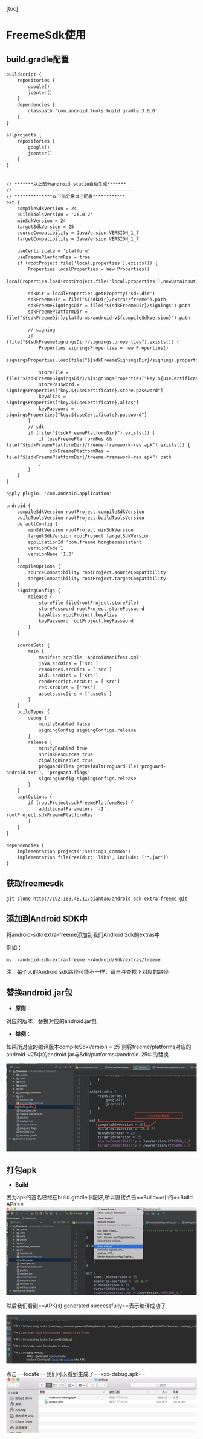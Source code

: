 [toc]
# FreemeSdk使用


## build.gradle配置
```
buildscript {
    repositories {
        google()
        jcenter()
    }
    dependencies {
        classpath 'com.android.tools.build:gradle:3.0.0'
    }
}

allprojects {
    repositories {
        google()
        jcenter()
    }
}


// *******以上部分android—studio自动生成*******
// --------------------------------------------
// **************以下部分需自己配置************
ext {
    compileSdkVersion = 24
    buildToolsVersion = '26.0.2'
    minSdkVersion = 24
    targetSdkVersion = 25
    sourceCompatibility = JavaVersion.VERSION_1_7
    targetCompatibility = JavaVersion.VERSION_1_7

    useCertificate = 'platform'
    useFreemePlarformRes = true
    if (rootProject.file('local.properties').exists()) {
        Properties localProperties = new Properties()
        localProperties.load(rootProject.file('local.properties').newDataInputStream())

        sdkDir = localProperties.getProperty('sdk.dir')
        sdkFreemeDir = file("${sdkDir}/extras/freeme").path
        sdkFreemeSigningsDir = file("${sdkFreemeDir}/signings").path
        sdkFreemePlatformDir = file("${sdkFreemeDir}/platforms/android-v${compileSdkVersion}").path

        // signing
        if (file("${sdkFreemeSigningsDir}/signings.properties").exists()) {
            Properties signingsProperties = new Properties()
            signingsProperties.load(file("${sdkFreemeSigningsDir}/signings.properties").newDataInputStream())

            storeFile = file("${sdkFreemeSigningsDir}/${signingsProperties["key.${useCertificate}.store"]}").path
            storePassword = signingsProperties["key.${useCertificate}.store.password"]
            keyAlias = signingsProperties["key.${useCertificate}.alias"]
            keyPassword = signingsProperties["key.${useCertificate}.password"]
        }
        // sdk
        if (file("${sdkFreemePlatformDir}").exists()) {
            if (useFreemePlarformRes && file("${sdkFreemePlatformDir}/freeme-framework-res.apk").exists()) {
                sdkFreemePlatformRes = file("${sdkFreemePlatformDir}/freeme-framework-res.apk").path
            }
        }
    }
}

apply plugin: 'com.android.application'

android {
    compileSdkVersion rootProject.compileSdkVersion
    buildToolsVersion rootProject.buildToolsVersion
    defaultConfig {
        minSdkVersion rootProject.minSdkVersion
        targetSdkVersion rootProject.targetSdkVersion
        applicationId 'com.freeme.hongbaoassistant'
        versionCode 1
        versionName '1.0'
    }
    compileOptions {
        sourceCompatibility rootProject.sourceCompatibility
        targetCompatibility rootProject.targetCompatibility
    }
    signingConfigs {
        release {
            storeFile file(rootProject.storeFile)
            storePassword rootProject.storePassword
            keyAlias rootProject.keyAlias
            keyPassword rootProject.keyPassword
        }
    }

    sourceSets {
        main {
            manifest.srcFile 'AndroidManifest.xml'
            java.srcDirs = ['src']
            resources.srcDirs = ['src']
            aidl.srcDirs = ['src']
            renderscript.srcDirs = ['src']
            res.srcDirs = ['res']
            assets.srcDirs = ['assets']
        }
    }
    buildTypes {
        debug {
            minifyEnabled false
            signingConfig signingConfigs.release
        }
        release {
            minifyEnabled true
            shrinkResources true
            zipAlignEnabled true
            proguardFiles getDefaultProguardFile('proguard-android.txt'), 'proguard.flags'
            signingConfig signingConfigs.release
        }
    }
    aaptOptions {
        if (rootProject.sdkFreemePlatformRes) {
            additionalParameters '-I', rootProject.sdkFreemePlatformRes
        }
    }
}

dependencies {
    implementation project(':settings_common')
    implementation fileTree(dir: 'libs', include: ['*.jar'])
}

```

## 获取freemesdk

```
git clone http://192.168.48.11/biantao/android-sdk-extra-freeme.git
```

## 添加到Android SDK中

将android-sdk-extra-freeme添加到我们Android Sdk的extras中

例如：
```
mv ./android-sdk-extra-freeme ~/Android/Sdk/extras/freeme
```
注：每个人的Android sdk路径可能不一样，请自寻查找下对应的路径。
## 替换android.jar包


- **原则**：

对应的版本，替换对应的android.jar包

- **举例**：

如果所对应的编译版本compileSdkVersion = 25
则将freeme/platforms对应的android-v25中的android.jar与Sdk/platforms中android-25中的替换

![image](https://raw.githubusercontent.com/chenxinsi/Pictures/master/buildgradle.png)

## 打包apk

- **Build**

因为apk的签名已经在build.gradle中配好,所以直接点击==Build==中的==Build APK==
![image](https://raw.githubusercontent.com/chenxinsi/Pictures/master/buildapk.png)

然后我们看到==APK(s) generated successfully==表示编译成功了

![image](https://raw.githubusercontent.com/chenxinsi/Pictures/master/buildSuccess.png)

点击==locate==我们可以看到生成了==xxx-debug.apk==
![image](https://raw.githubusercontent.com/chenxinsi/Pictures/master/debug-apk.png)


